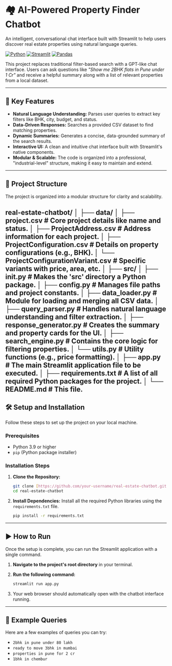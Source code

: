 # 🏘️ AI-Powered Property Finder Chatbot

An intelligent, conversational chat interface built with Streamlit to help users discover real estate properties using natural language queries.

[![Python](https://img.shields.io/badge/Python-3.9%2B-blue.svg)](https://www.python.org/downloads/)
[![Streamlit](https://img.shields.io/badge/Streamlit-1.25%2B-brightgreen.svg)](https://streamlit.io)
[![Pandas](https://img.shields.io/badge/Pandas-2.0%2B-blue.svg)](https://pandas.pydata.org/)

This project replaces traditional filter-based search with a GPT-like chat interface. Users can ask questions like *"Show me 2BHK flats in Pune under 1 Cr"* and receive a helpful summary along with a list of relevant properties from a local dataset.

---

## 🚀 Key Features

-   **Natural Language Understanding:** Parses user queries to extract key filters like BHK, city, budget, and status.
-   **Data-Driven Responses:** Searches a provided CSV dataset to find matching properties.
-   **Dynamic Summaries:** Generates a concise, data-grounded summary of the search results.
-   **Interactive UI:** A clean and intuitive chat interface built with Streamlit's native components.
-   **Modular & Scalable:** The code is organized into a professional, "industrial-level" structure, making it easy to maintain and extend.

---

## 📂 Project Structure

The project is organized into a modular structure for clarity and scalability.

real-estate-chatbot/
│
├── data/
│   ├── project.csv                   # Core project details like name and status.
│   ├── ProjectAddress.csv            # Address information for each project.
│   ├── ProjectConfiguration.csv      # Details on property configurations (e.g., BHK).
│   └── ProjectConfigurationVariant.csv # Specific variants with price, area, etc.
│
├── src/
│   ├── init.py                   # Makes the 'src' directory a Python package.
│   ├── config.py                     # Manages file paths and project constants.
│   ├── data_loader.py                # Module for loading and merging all CSV data.
│   ├── query_parser.py               # Handles natural language understanding and filter extraction.
│   ├── response_generator.py         # Creates the summary and property cards for the UI.
│   ├── search_engine.py              # Contains the core logic for filtering properties.
│   └── utils.py                      # Utility functions (e.g., price formatting).
│
├── app.py                            # The main Streamlit application file to be executed.
│
├── requirements.txt                  # A list of all required Python packages for the project.
│
└── README.md                         # This file.
---

## 🛠️ Setup and Installation

Follow these steps to set up the project on your local machine.

### Prerequisites

-   Python 3.9 or higher
-   `pip` (Python package installer)

### Installation Steps

1.  **Clone the Repository:**
    ```sh
    git clone [https://github.com/your-username/real-estate-chatbot.git](https://github.com/maxera475/real_estate_chatbot.git)
    cd real-estate-chatbot
    ```

2.  **Install Dependencies:**
    Install all the required Python libraries using the `requirements.txt` file.
    ```sh
    pip install -r requirements.txt
    ```

---

## ▶️ How to Run

Once the setup is complete, you can run the Streamlit application with a single command.

1.  **Navigate to the project's root directory** in your terminal.

2.  **Run the following command:**
    ```sh
    streamlit run app.py
    ```

3.  Your web browser should automatically open with the chatbot interface running.

---

## 💬 Example Queries

Here are a few examples of queries you can try:

-   `2bhk in pune under 80 lakh`
-   `ready to move 3bhk in mumbai`
-   `properties in pune for 2 cr`
-   `1bhk in chembur`